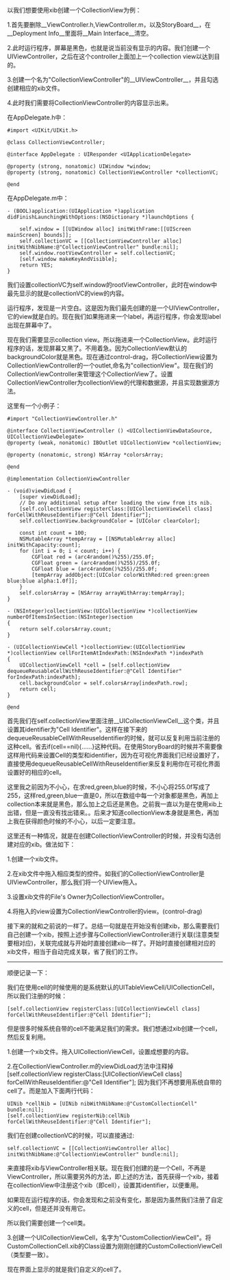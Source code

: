以我们想要使用xib创建一个CollectionView为例：

1.首先要删除__ViewController.h,ViewController.m，以及StoryBoard__，在__Deployment Info__里面将__Main Interface__清空。

2.此时运行程序，屏幕是黑色，也就是说当前没有显示的内容。我们创建一个UIViewController，之后在这个controller上面加上一个collection view以达到目的。

3.创建一个名为"CollectionViewController"的__UIViewController__，并且勾选创建相应的xib文件。

4.此时我们需要将CollectionViewController的内容显示出来。

在AppDelegate.h中：

    #import <UIKit/UIKit.h>
    
    @class CollectionViewController;
    
    @interface AppDelegate : UIResponder <UIApplicationDelegate>
    
    @property (strong, nonatomic) UIWindow *window;
    @property (strong, nonatomic) CollectionViewController *collectionVC;
    
    @end
    
在AppDelegate.m中：

    - (BOOL)application:(UIApplication *)application didFinishLaunchingWithOptions:(NSDictionary *)launchOptions {
        
        self.window = [[UIWindow alloc] initWithFrame:[[UIScreen mainScreen] bounds]];
        self.collectionVC = [[CollectionViewController alloc] initWithNibName:@"CollectionViewController" bundle:nil];
        self.window.rootViewController = self.collectionVC;
        [self.window makeKeyAndVisible];
        return YES;
    }
    
我们设置collectionVC为self.window的rootViewController，此时在window中最先显示的就是collectionVC的view的内容。

运行程序，发现是一片空白。这是因为我们最先创建的是一个UIViewController，它的view就是白的。现在我们如果拖进来一个label，再运行程序，你会发现label出现在屏幕中了。

现在我们需要显示collection view。所以拖进来一个CollectionView。此时运行程序的话，发现屏幕又黑了。不用着急。因为CollectionView默认的backgroundColor就是黑色。现在通过control-drag，将CollectionView设置为CollectionViewController的一个outlet,命名为"collectionView"。现在我们的CollectionViewController来管理这个CollectionView了。设置CollectionViewController为collectionView的代理和数据源，并且实现数据源方法。

这里有一个小例子：

    #import "CollectionViewController.h"
    
    @interface CollectionViewController () <UICollectionViewDataSource, UICollectionViewDelegate>
    @property (weak, nonatomic) IBOutlet UICollectionView *collectionView;
    
    @property (nonatomic, strong) NSArray *colorsArray;
    
    @end
    
    @implementation CollectionViewController
    
    - (void)viewDidLoad {
        [super viewDidLoad];
        // Do any additional setup after loading the view from its nib.
        [self.collectionView registerClass:[UICollectionViewCell class] forCellWithReuseIdentifier:@"Cell Identifier"];
        self.collectionView.backgroundColor = [UIColor clearColor];
        
        const int count = 100;
        NSMutableArray *tempArray = [[NSMutableArray alloc] initWithCapacity:count];
        for (int i = 0; i < count; i++) {
            CGFloat red = (arc4random()%255)/255.0f;
            CGFloat green = (arc4random()%255)/255.0f;
            CGFloat blue = (arc4random()%255)/255.0f;
            [tempArray addObject:[UIColor colorWithRed:red green:green blue:blue alpha:1.0f]];
        }
        self.colorsArray = [NSArray arrayWithArray:tempArray];
    }
    
    - (NSInteger)collectionView:(UICollectionView *)collectionView numberOfItemsInSection:(NSInteger)section
    {
        return self.colorsArray.count;
    }
    
    - (UICollectionViewCell *)collectionView:(UICollectionView *)collectionView cellForItemAtIndexPath:(NSIndexPath *)indexPath
    {
        UICollectionViewCell *cell = [self.collectionView dequeueReusableCellWithReuseIdentifier:@"Cell Identifier" forIndexPath:indexPath];
        cell.backgroundColor = self.colorsArray[indexPath.row];
        return cell;
    }
    
    @end

首先我们在self.collectionView里面注册__UICollectionViewCell__这个类，并且设置其identifier为"Cell Identifier"。这样在接下来的dequeueReusableCellWithReuseIdentifier的时候，就可以反复利用当前注册的这种cell。省去if(cell==nil){……}这种代码。在使用StoryBoard的时候并不需要像这样用代码来设置Cell的类型和identifier，因为在可视化界面我们已经设置好了，直接使用dequeueReusableCellWithReuseIdentifier来反复利用你在可视化界面设置好的相应的cell。

这里我之前因为不小心，在求red,green,blue的时候，不小心将255.0f写成了255，这样red,green,blue一直是0，所以在数组中每一个对象都是黑色，再加上collection本来就是黑色，那么加上之后还是黑色。之前我一直以为是在使用xib上出错，但是一直没有找出错来。。后来才知道collectionView本身就是黑色，再加上我在获得颜色时候的不小心，以后一定要注意。

这里还有一种情况，就是在创建CollectionViewController的时候，并没有勾选创建对应的xib。做法如下：

1.创建一个xib文件。

2.在xib文件中拖入相应类型的控件。如我们的CollectionViewController是UIViewController，那么我们将一个UIView拖入。

3.设置xib文件的File's Owner为CollectionViewController。

4.将拖入的view设置为CollectionViewController的view。(control-drag)

接下来的就和之前说的一样了。总结一句就是在开始没有创建xib，那么需要我们自己创建一个xib，按照上述步骤与CollectionViewController进行关联(注意类型要相对应)，关联完成就与开始时直接创建xib一样了。开始时直接创建相对应的xib文件，相当于自动完成关联，省了我们的工作。

---

顺便记录一下：

我们在使用cell的时候使用的是系统默认的UITableViewCell/UICollectionCell，所以我们注册的时候：

    [self.collectionView registerClass:[UICollectionViewCell class] forCellWithReuseIdentifier:@"Cell Identifier"];
    
但是很多时候系统自带的cell不能满足我们的需求。我们想通过xib创建一个cell，然后反复利用。

1.创建一个xib文件。拖入UICollectionViewCell，设置成想要的内容。

2.在CollectionViewController.m的viewDidLoad方法中注释掉[self.collectionView registerClass:[UICollectionViewCell class] forCellWithReuseIdentifier:@"Cell Identifier"];
因为我们不再想要用系统自带的cell了。而是加入下面两行代码：

    UINib *cellNib = [UINib nibWithNibName:@"CustomCollectionCell" bundle:nil];
    [self.collectionView registerNib:cellNib forCellWithReuseIdentifier:@"Cell Identifier"];
    
我们在创建collectionVC的时候，可以直接通过:

    self.collectionVC = [[CollectionViewController alloc] initWithNibName:@"CollectionViewController" bundle:nil];
    
来直接将xib与ViewController相关联。现在我们创建的是一个Cell，不再是ViewController，所以需要另外的方法，即上述的方法，首先获得一个xib，接着在collectionView中注册这个xib（即cell），设置其identifier，以便重用。

如果现在运行程序的话，你会发现和之前没有变化，那是因为虽然我们注册了自定义的cell，但是还并没有用它。

所以我们需要创建一个cell类。

3.创建一个UICollectionViewCell，名字为"CustomCollectionViewCell"。将CustomCollectionCell.xib的Class设置为刚刚创建的CustomCollectionViewCell（类型要一致）。

现在界面上显示的就是我们自定义的cell了。



